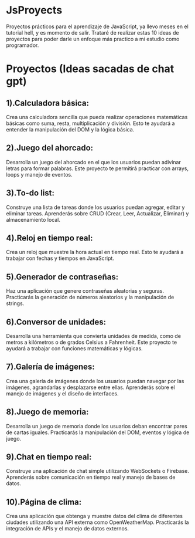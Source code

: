 # JsProyects
Proyectos prácticos para el aprendizaje de JavaScript, ya llevo meses en el tutorial hell, y es momento de salir. Trataré de realizar estas 10 ideas de proyectos para poder darle un enfoque más practico a mi estudio como programador.

# Proyectos (Ideas sacadas de chat gpt)

##  1).Calculadora básica:
Crea una calculadora sencilla que pueda realizar operaciones matemáticas básicas como suma, resta, multiplicación y división. Esto te ayudará a entender la manipulación del DOM y la lógica básica.

## 2).Juego del ahorcado:
Desarrolla un juego del ahorcado en el que los usuarios puedan adivinar letras para formar palabras. Este proyecto te permitirá practicar con arrays, loops y manejo de eventos.

## 3).To-do list: 
Construye una lista de tareas donde los usuarios puedan agregar, editar y eliminar tareas. Aprenderás sobre CRUD (Crear, Leer, Actualizar, Eliminar) y almacenamiento local.

## 4).Reloj en tiempo real: 
Crea un reloj que muestre la hora actual en tiempo real. Esto te ayudará a trabajar con fechas y tiempos en JavaScript.

## 5).Generador de contraseñas:
Haz una aplicación que genere contraseñas aleatorias y seguras. Practicarás la generación de números aleatorios y la manipulación de strings.

## 6).Conversor de unidades: 
Desarrolla una herramienta que convierta unidades de medida, como de metros a kilómetros o de grados Celsius a Fahrenheit. Este proyecto te ayudará a trabajar con funciones matemáticas y lógicas.

## 7).Galería de imágenes: 
Crea una galería de imágenes donde los usuarios puedan navegar por las imágenes, agrandarlas y desplazarse entre ellas. Aprenderás sobre el manejo de imágenes y el diseño de interfaces.

## 8).Juego de memoria: 
Desarrolla un juego de memoria donde los usuarios deban encontrar pares de cartas iguales. Practicarás la manipulación del DOM, eventos y lógica de juego.

## 9).Chat en tiempo real: 
Construye una aplicación de chat simple utilizando WebSockets o Firebase. Aprenderás sobre comunicación en tiempo real y manejo de bases de datos.

## 10).Página de clima: 
Crea una aplicación que obtenga y muestre datos del clima de diferentes ciudades utilizando una API externa como OpenWeatherMap. Practicarás la integración de APIs y el manejo de datos externos.
